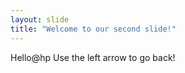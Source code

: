 ```yaml
---
layout: slide
title: "Welcome to our second slide!"
---
```

Hello@hp
Use the left arrow to go back!
